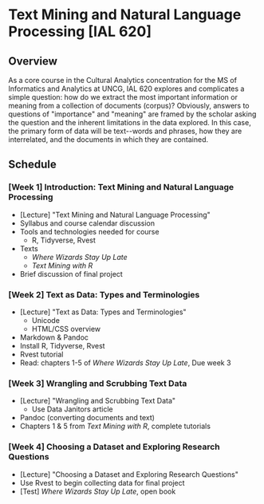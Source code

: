 # Text Mining and Natural Language Processing [IAL 620]

## Overview
As a core course in the Cultural Analytics concentration for the MS of Informatics and Analytics at UNCG, IAL 620 explores and complicates a simple question: how do we extract the most important information or meaning from a collection of documents (corpus)? Obviously, answers to questions of "importance" and "meaning" are framed by the scholar asking the question and the inherent limitations in the data explored. In this case, the primary form of data will be text--words and phrases, how they are interrelated, and the documents in which they are contained.

## Schedule

### [Week 1] **Introduction: Text Mining and Natural Language Processing**
- [Lecture] "Text Mining and Natural Language Processing"
- Syllabus and course calendar discussion
- Tools and technologies needed for course
  - R, Tidyverse, Rvest
- Texts
  - *Where Wizards Stay Up Late*
  - *Text Mining with R*
- Brief discussion of final project

### [Week 2] **Text as Data: Types and Terminologies**
- [Lecture] "Text as Data: Types and Terminologies"
  - Unicode
  - HTML/CSS overview
- Markdown & Pandoc
- Install R, Tidyverse, Rvest
- Rvest tutorial
- Read: chapters 1-5 of *Where Wizards Stay Up Late*, Due week 3

### [Week 3] **Wrangling and Scrubbing Text Data**
- [Lecture] "Wrangling and Scrubbing Text Data"
  - Use Data Janitors article
- Pandoc (converting documents and text)
- Chapters 1 & 5 from *Text Mining with R*, complete tutorials

### [Week 4] **Choosing a Dataset and Exploring Research Questions**
- [Lecture] "Choosing a Dataset and Exploring Research Questions"
- Use Rvest to begin collecting data for final project
- [Test] *Where Wizards Stay Up Late*, open book
